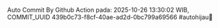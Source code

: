 Auto Commit By Github Action pada: 2025-10-26 13:30:02 WIB, COMMIT_UUID 439b0c73-f8cf-40ae-ad2d-0bc799a69566 #autohijau🗿
